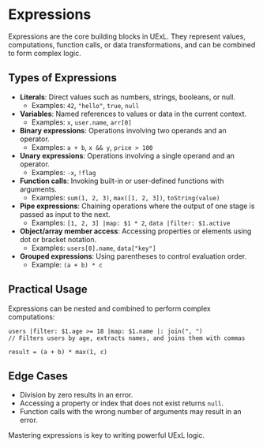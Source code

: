 # Expressions

Expressions are the core building blocks in UExL. They represent values, computations, function calls, or data transformations, and can be combined to form complex logic.

## Types of Expressions
- **Literals**: Direct values such as numbers, strings, booleans, or null.
  - Examples: `42`, `"hello"`, `true`, `null`
- **Variables**: Named references to values or data in the current context.
  - Examples: `x`, `user.name`, `arr[0]`
- **Binary expressions**: Operations involving two operands and an operator.
  - Examples: `a + b`, `x && y`, `price > 100`
- **Unary expressions**: Operations involving a single operand and an operator.
  - Examples: `-x`, `!flag`
- **Function calls**: Invoking built-in or user-defined functions with arguments.
  - Examples: `sum(1, 2, 3)`, `max([1, 2, 3])`, `toString(value)`
- **Pipe expressions**: Chaining operations where the output of one stage is passed as input to the next.
  - Examples: `[1, 2, 3] |map: $1 * 2`, `data |filter: $1.active`
- **Object/array member access**: Accessing properties or elements using dot or bracket notation.
  - Examples: `users[0].name`, `data["key"]`
- **Grouped expressions**: Using parentheses to control evaluation order.
  - Example: `(a + b) * c`

## Practical Usage
Expressions can be nested and combined to perform complex computations:
```
users |filter: $1.age >= 18 |map: $1.name |: join(", ")
// Filters users by age, extracts names, and joins them with commas

result = (a + b) * max(1, c)
```

## Edge Cases
- Division by zero results in an error.
- Accessing a property or index that does not exist returns `null`.
- Function calls with the wrong number of arguments may result in an error.

Mastering expressions is key to writing powerful UExL logic.